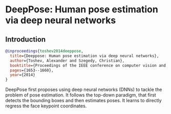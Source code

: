 # DeepPose: Human pose estimation via deep neural networks

## Introduction

<!-- [ALGORITHM] -->

```bibtex
@inproceedings{toshev2014deeppose,
  title={Deeppose: Human pose estimation via deep neural networks},
  author={Toshev, Alexander and Szegedy, Christian},
  booktitle={Proceedings of the IEEE conference on computer vision and pattern recognition},
  pages={1653--1660},
  year={2014}
}
```

DeepPose first proposes using deep neural networks (DNNs) to tackle the problem of pose estimation.
It follows the top-down paradigm, that first detects the bounding boxes and then estimates poses.
It learns to directly regress the face keypoint coordinates.
